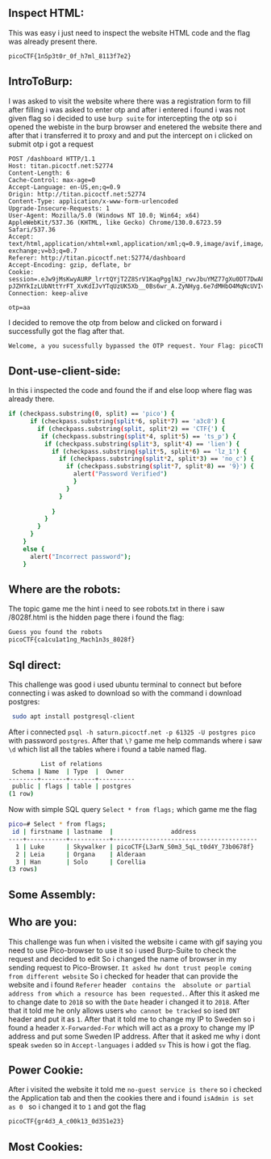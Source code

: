 ## Inspect HTML:
 This was easy i just need to inspect the website HTML code and the flag was already present there.
 ```bash
picoCTF{1n5p3t0r_0f_h7ml_8113f7e2}
```

## IntroToBurp:
  I was asked to visit the website where there was a registration form to fill after filling i was asked to enter otp and after i entered i found i was not given flag so i decided to use
  ```burp suite``` for intercepting the otp so i opened the webiste in the burp browser and enetered the website there and after that i transferred it to proxy and and put the intercept on
  i clicked on submit otp i got a request 
  ```
POST /dashboard HTTP/1.1
Host: titan.picoctf.net:52774
Content-Length: 6
Cache-Control: max-age=0
Accept-Language: en-US,en;q=0.9
Origin: http://titan.picoctf.net:52774
Content-Type: application/x-www-form-urlencoded
Upgrade-Insecure-Requests: 1
User-Agent: Mozilla/5.0 (Windows NT 10.0; Win64; x64) AppleWebKit/537.36 (KHTML, like Gecko) Chrome/130.0.6723.59 Safari/537.36
Accept: text/html,application/xhtml+xml,application/xml;q=0.9,image/avif,image/webp,image/apng,*/*;q=0.8,application/signed-exchange;v=b3;q=0.7
Referer: http://titan.picoctf.net:52774/dashboard
Accept-Encoding: gzip, deflate, br
Cookie: session=.eJw9jMsKwyAURP_lrrtQYjT2Z8SrV1KaqPgglNJ_rwvJbuYMZ77gXu0DT7DwAFdLMC29KQ4gHHovAycmkXvcVi6UVKRRaxa2RfLFcrGSGl7ox2GiPWn-pJZHYkIzLUbNttYrFT_XvKdIJvYTqUzUK5Xb__0Bs6wr_A.ZyNHyg.6e7dMHbO4MqNcUVIvps2hqvG5W8
Connection: keep-alive

otp=aa
```
I decided to remove the otp from below and clicked on forward i successfully got the flag after that.
```bash
Welcome, a you sucessfully bypassed the OTP request. Your Flag: picoCTF{#0TP_Bypvss_SuCc3$S_b3fa4f1a}
```

##  Dont-use-client-side:
In this i inspected the code and found the if and else loop where flag was already there.
```bash
if (checkpass.substring(0, split) == 'pico') {
      if (checkpass.substring(split*6, split*7) == 'a3c8') {
        if (checkpass.substring(split, split*2) == 'CTF{') {
         if (checkpass.substring(split*4, split*5) == 'ts_p') {
          if (checkpass.substring(split*3, split*4) == 'lien') {
            if (checkpass.substring(split*5, split*6) == 'lz_1') {
              if (checkpass.substring(split*2, split*3) == 'no_c') {
                if (checkpass.substring(split*7, split*8) == '9}') {
                  alert("Password Verified")
                  }
                }
              }
      
            }
          }
        }
      }
    }
    else {
      alert("Incorrect password");
    }
```

## Where are the robots:
The topic game me the hint i need to see robots.txt in there i saw /8028f.html is the hidden page there i found the flag:
```bash
Guess you found the robots
picoCTF{ca1cu1at1ng_Mach1n3s_8028f}
```

##  Sql direct:
This challenge was good i used ubuntu terminal to connect but before connecting i was asked to download so with the command i download postgres:
```bash
 sudo apt install postgresql-client
```
After i connected ```psql -h saturn.picoctf.net -p 61325 -U postgres pico``` with password ```postgres```. After that ```\?``` game me help commands where i saw ```\d```
which list all the tables where i found a table named flag.
```bash
         List of relations
 Schema | Name  | Type  |  Owner
--------+-------+-------+----------
 public | flags | table | postgres
(1 row)
```
Now with simple SQL query ```Select * from flags;``` which game me the flag
```bash
pico=# Select * from flags;
 id | firstname | lastname  |                address
----+-----------+-----------+----------------------------------------
  1 | Luke      | Skywalker | picoCTF{L3arN_S0m3_5qL_t0d4Y_73b0678f}
  2 | Leia      | Organa    | Alderaan
  3 | Han       | Solo      | Corellia
(3 rows)
```

## Some Assembly:

## Who are you:

This challenge was fun when i visited the website i came with gif saying you need to use Pico-browser to use it so i used Burp-Suite to check the request and decided to edit
So i changed the name of browser in my sending request to Pico-Browser.
```It asked hw dont trust people coming from different website``` So i checked for header that can provide the website and i found ```Referer``` header ``` contains the 
absolute or partial address from which a resource has been requested.```.
After this it asked me to change date to ```2018``` so with the ```Date``` header i changed it to ```2018```.
After that it told me he only allows users   ```who cannot be tracked``` so ised ```DNT``` header and put it as ```1```.
After that it told me to change my IP to Sweden so i found a header ```X-Forwarded-For``` which will act as a proxy to change my IP address and put some Sweden IP address.
After that it asked me why i dont speak ```sweden``` so in ```Accept-languages``` i added ```sv```
This is how i got the flag.

## Power Cookie:

After i visited the website it told me ```no-guest service is there``` so i checked the Application tab and then the cookies there and i found ```isAdmin is
set as 0 ``` so i changed it to ```1``` and got the flag
```bash
picoCTF{gr4d3_A_c00k13_0d351e23}
```

## Most Cookies:





